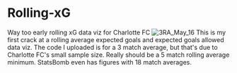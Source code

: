 # Rolling-xG
Way too early rolling xG data viz for Charlotte FC
![3RA_May_16](https://user-images.githubusercontent.com/104807291/169740395-82896015-0667-4a79-a3dc-92348e204fca.png)
This is my first crack at a rolling average expected goals and expected goals allowed data viz. 
The code I uploaded is for a 3 match average, but that's due to Charlotte FC's small sample size.
Really should be a 5 match rolling average minimum. StatsBomb even has figures with 18 match averages.

